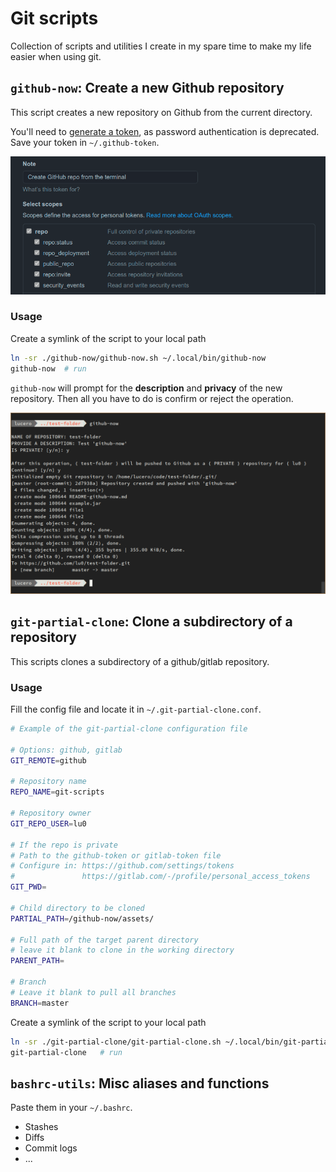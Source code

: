 # Git scripts
Collection of scripts and utilities I create in my spare time to make my life easier when using git.

## `github-now`: Create a new Github repository
This script creates a new repository on Github from the current directory.

You'll need to [generate a token](https://github.com/settings/tokens), as password authentication is deprecated. Save your token in `~/.github-token`.

![Github tokens](github-now/assets/github-tokens.png)


### Usage

Create a symlink of the script to your local path
```zsh
ln -sr ./github-now/github-now.sh ~/.local/bin/github-now
github-now  # run
```

`github-now` will prompt for the **description** and **privacy** of the new repository. Then all you have to do is confirm or reject the operation.

![](github-now/assets/github-now-usage.png)

## `git-partial-clone`: Clone a subdirectory of a repository
This scripts clones a subdirectory of a github/gitlab repository.

### Usage

Fill the config file and locate it in `~/.git-partial-clone.conf`.
```zsh
# Example of the git-partial-clone configuration file

# Options: github, gitlab
GIT_REMOTE=github

# Repository name
REPO_NAME=git-scripts

# Repository owner
GIT_REPO_USER=lu0

# If the repo is private
# Path to the github-token or gitlab-token file
# Configure in: https://github.com/settings/tokens
#               https://gitlab.com/-/profile/personal_access_tokens
GIT_PWD=

# Child directory to be cloned
PARTIAL_PATH=/github-now/assets/

# Full path of the target parent directory
# leave it blank to clone in the working directory
PARENT_PATH=

# Branch
# Leave it blank to pull all branches
BRANCH=master
```

Create a symlink of the script to your local path
```zsh
ln -sr ./git-partial-clone/git-partial-clone.sh ~/.local/bin/git-partial-clone
git-partial-clone   # run
```

## `bashrc-utils`: Misc aliases and functions
Paste them in your `~/.bashrc`.
- Stashes
- Diffs
- Commit logs
- ...